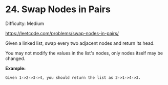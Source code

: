 # 24. Swap Nodes in Pairs

Difficulty: Medium

https://leetcode.com/problems/swap-nodes-in-pairs/

Given a linked list, swap every two adjacent nodes and return its head.

You may not modify the values in the list's nodes, only nodes itself may be changed.

**Example:**
```
Given 1->2->3->4, you should return the list as 2->1->4->3.
```
